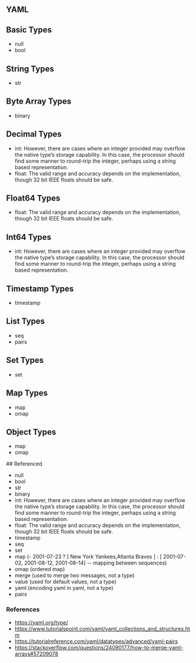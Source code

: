 ## YAML

## Basic Types

* null
* bool

## String Types

* str

## Byte Array Types

* binary

## Decimal Types

* int: However, there are cases where an integer provided may overflow the native type’s storage capability. In this case, the processor should find some manner to round-trip the integer, perhaps using a string based representation.
* float: The valid range and accuracy depends on the implementation, though 32 bit IEEE floats should be safe.

## Float64 Types

* float: The valid range and accuracy depends on the implementation, though 32 bit IEEE floats should be safe.

## Int64 Types

* int: However, there are cases where an integer provided may overflow the native type’s storage capability. In this case, the processor should find some manner to round-trip the integer, perhaps using a string based representation.

## Timestamp Types

* timestamp

## List Types

* seq
* pairs

## Set Types

* set

## Map Types

* map
* omap

## Object Types

* map
* omap

## Referenced

* null
* bool
* str
* binary
* int: However, there are cases where an integer provided may overflow the native type’s storage capability. In this case, the processor should find some manner to round-trip the integer, perhaps using a string based representation.
* float: The valid range and accuracy depends on the implementation, though 32 bit IEEE floats should be safe.
* timestamp
* seq
* set
* map (- 2001-07-23 ? [ New York Yankees,Atlanta Braves ] : [ 2001-07-02, 2001-08-12, 2001-08-14] -- mapping between sequences)
* omap (ordered map)
* merge (used to merge two messages, not a type)
* value (used for default values, not a type)
* yaml (encoding yaml in yaml, not a type)
* pairs

### References

* https://yaml.org/type/
* https://www.tutorialspoint.com/yaml/yaml_collections_and_structures.htm
* https://tutorialreference.com/yaml/datatypes/advanced/yaml-pairs
* https://stackoverflow.com/questions/24090177/how-to-merge-yaml-arrays#57209078